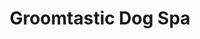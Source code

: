 ---
title: "Groomtastic Dog Spa"
url: /beccles/groomtastic-dog-spa-blyburgate/
shop: pet grooming
---